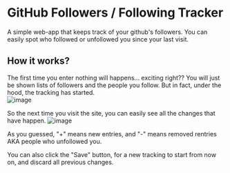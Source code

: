 # GitHub Followers / Following Tracker

A simple web-app that keeps track of your github's followers. You can easily spot who followed or unfollowed you since your last visit.

## How it works?
The first time you enter nothing will happens... exciting right?? You will just be shown lists of followers and the people you follow. But in fact, under the hood, the tracking has started.
<br>
![image](https://user-images.githubusercontent.com/40165126/147168838-4ad6200f-514e-4722-b78b-5afb0f325593.png)

So the next time you visit the site, you can easily see all the changes that have happen.
![image](https://user-images.githubusercontent.com/40165126/147168685-a8d8e333-b4b3-41be-ae85-20a7e06ef691.png)

As you guessed, "+" means new entries, and "-" means removed rentries AKA people who unfollowed you.

You can also click the "Save" button, for a new tracking to start from now on, and discard all previous changes.
